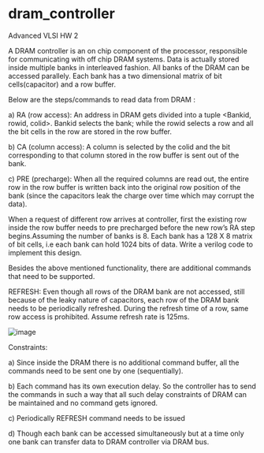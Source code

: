 # dram_controller
Advanced VLSI HW 2


A DRAM controller is an on chip component of the processor, responsible for communicating with off 
chip DRAM systems. Data is actually stored inside multiple banks in interleaved fashion. All banks of 
the DRAM can be accessed parallely. Each bank has a two dimensional matrix of bit cells(capacitor) 
and a row buffer.  

Below are the steps/commands to read data from DRAM : 

a) RA (row access): An address in DRAM gets divided into a tuple <Bankid, rowid, colid>. Bankid 
selects the bank; while the rowid selects a row and all the bit cells in the row are stored in the 
row buffer. 

b) CA (column access): A column is selected by the colid and the bit corresponding to that column 
stored in the row buffer is sent out of the bank. 


c) PRE (precharge): When all the required columns are read out, the entire row in the row buffer 
is written back into the original row position of the bank (since the capacitors leak the charge 
over time which may corrupt the data). 
 
When a request of different row arrives at controller, first the existing row inside the row buffer needs 
to pre precharged before the new row’s RA step begins.Assuming the number of banks is 8. Each bank 
has  a  128  X  8  matrix  of  bit  cells,  i.e  each  bank  can  hold  1024  bits  of  data.  Write  a  verilog  code  to 
implement this design. 

Besides the above mentioned functionality, there are additional commands that need to be 
supported.  
 
REFRESH: Even though all rows of the DRAM bank are not accessed, still because of the leaky nature 
of capacitors, each row of the DRAM bank needs to be periodically refreshed. During the refresh time 
of a row, same row access is prohibited. Assume refresh rate is 125ms. 

![image](https://user-images.githubusercontent.com/30788600/157744551-3b9cc74d-d8f5-46f3-81d5-ff8be11c201b.png)


Constraints: 

a) Since inside the DRAM there is no additional command buffer, all the commands need to be 
sent one by one (sequentially).  

b) Each command has its own execution delay. So the controller has to send the commands in 
such a way that all such delay constraints of DRAM can be maintained and no command gets 
ignored. 

c) Periodically REFRESH command needs to be issued

d) Though each bank can be accessed simultaneously but at a time only one bank can transfer 
data to DRAM controller via DRAM bus. 
 

